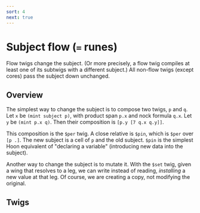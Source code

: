 ```yaml
---
sort: 4
next: true
---
```


# Subject flow (`=` runes)

Flow twigs change the subject.  (Or more precisely, a flow twig
compiles at least one of its subtwigs with a different subject.)
All non-flow twigs (except cores) pass the subject down unchanged.

## Overview

The simplest way to change the subject is to compose two twigs, 
`p` and `q`.  Let `x` be `(mint subject p)`, with product span 
`p.x` and nock formula `q.x`.  Let `y` be `(mint p.x q)`.  Then
their composition is `[p.y [7 q.x q.y]]`.

This composition is the `$per` twig.  A close relative is `$pin`,
which is `$per` over `[p .]`.  The new subject is a cell of `p`
and the old subject.  `$pin` is the simplest Hoon equivalent of
"declaring a variable" (introducing new data into the subject).

Another way to change the subject is to mutate it.  With the
`$set` twig, given a wing that resolves to a leg, we can write
instead of reading, *installing* a new value at that leg.  Of
course, we are creating a copy, not modifying the original.

## Twigs

<list dataPreview="true" className="runes" linkToFragments="true"></list>

<kids className="runes"></kids>
